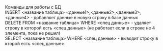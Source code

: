 Команды для работы с БД <br>
INSERT <название таблица> <данные1>,<данные2>,<данные3>,<данные4> - добавляет данные в новую строку в базе данных <br>
DELETE FROM <название таблица> WHERE <спец данные> - удаляет строку в которой есть <спец данные> (не работает если в строке не 4 элемента, пока не решил)<br>
SELECT <название таблица> WHERE <спец данные> - выводит строку в кторой есть <спец данные> <br>
